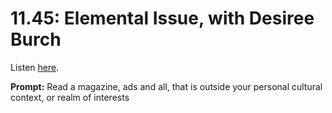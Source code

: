 # 11.45: Elemental Issue, with Desiree Burch 

Listen [here](http://www.writingexcuses.com/2016/11/06/11-45-elemental-issue-with-desiree-burch/). 

**Prompt:** Read a magazine, ads and all, that is outside your personal cultural context, or realm of interests